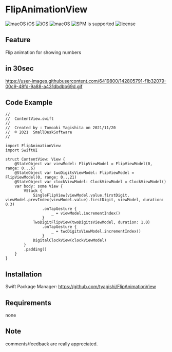# FlipAnimationView

![macOS iOS](https://img.shields.io/badge/platform-iOS_macOS-lightgrey)
![iOS](https://img.shields.io/badge/iOS-v14_orLater-blue)
![macOS](https://img.shields.io/badge/macOS-Big_Sur_orLater-blue)
![SPM is supported](https://img.shields.io/badge/SPM-Supported-orange)
![license](https://img.shields.io/badge/license-MIT-lightgrey)

<!--
comment
-->

## Feature

Flip animation for showing numbers


## in 30sec
https://user-images.githubusercontent.com/6419800/142805791-f1b32079-00c9-48fd-9a88-a431dbdbb69d.gif

## Code Example
```
//
//  ContentView.swift
//
//  Created by : Tomoaki Yagishita on 2021/11/20
//  © 2021  SmallDeskSoftware
//

import FlipAnimationView
import SwiftUI

struct ContentView: View {
    @StateObject var viewModel: FlipViewModel = FlipViewModel(0, range: 0...6)
    @StateObject var twoDigitsViewModel: FlipViewModel = FlipViewModel(0, range: 0...21)
    @StateObject var clockViewModel: ClockViewModel = ClockViewModel()
    var body: some View {
        VStack {
            SingleFlipView(viewModel.value.firstDigit, viewModel.prevIndex(viewModel.value).firstDigit, viewModel, duration: 0.3)
                .onTapGesture {
                    _ = viewModel.incrementIndex()
                }
            TwoDigitFlipView(twoDigitsViewModel, duration: 1.0)
                .onTapGesture {
                    _ = twoDigitsViewModel.incrementIndex()
                }
            DigitalClockView(clockViewModel)
        }
        .padding()
    }
}
```


## Installation
Swift Package Manager: https://github.com/tyagishi/FlipAnimationView

## Requirements
none

## Note
comments/feedback are really appreciated.
